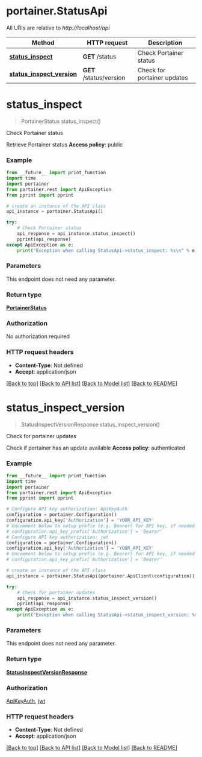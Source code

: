 # portainer.StatusApi

All URIs are relative to *http://localhost/api*

Method | HTTP request | Description
------------- | ------------- | -------------
[**status_inspect**](StatusApi.md#status_inspect) | **GET** /status | Check Portainer status
[**status_inspect_version**](StatusApi.md#status_inspect_version) | **GET** /status/version | Check for portainer updates


# **status_inspect**
> PortainerStatus status_inspect()

Check Portainer status

Retrieve Portainer status **Access policy**: public

### Example
```python
from __future__ import print_function
import time
import portainer
from portainer.rest import ApiException
from pprint import pprint

# create an instance of the API class
api_instance = portainer.StatusApi()

try:
    # Check Portainer status
    api_response = api_instance.status_inspect()
    pprint(api_response)
except ApiException as e:
    print("Exception when calling StatusApi->status_inspect: %s\n" % e)
```

### Parameters
This endpoint does not need any parameter.

### Return type

[**PortainerStatus**](PortainerStatus.md)

### Authorization

No authorization required

### HTTP request headers

 - **Content-Type**: Not defined
 - **Accept**: application/json

[[Back to top]](#) [[Back to API list]](../README.md#documentation-for-api-endpoints) [[Back to Model list]](../README.md#documentation-for-models) [[Back to README]](../README.md)

# **status_inspect_version**
> StatusInspectVersionResponse status_inspect_version()

Check for portainer updates

Check if portainer has an update available **Access policy**: authenticated

### Example
```python
from __future__ import print_function
import time
import portainer
from portainer.rest import ApiException
from pprint import pprint

# Configure API key authorization: ApiKeyAuth
configuration = portainer.Configuration()
configuration.api_key['Authorization'] = 'YOUR_API_KEY'
# Uncomment below to setup prefix (e.g. Bearer) for API key, if needed
# configuration.api_key_prefix['Authorization'] = 'Bearer'
# Configure API key authorization: jwt
configuration = portainer.Configuration()
configuration.api_key['Authorization'] = 'YOUR_API_KEY'
# Uncomment below to setup prefix (e.g. Bearer) for API key, if needed
# configuration.api_key_prefix['Authorization'] = 'Bearer'

# create an instance of the API class
api_instance = portainer.StatusApi(portainer.ApiClient(configuration))

try:
    # Check for portainer updates
    api_response = api_instance.status_inspect_version()
    pprint(api_response)
except ApiException as e:
    print("Exception when calling StatusApi->status_inspect_version: %s\n" % e)
```

### Parameters
This endpoint does not need any parameter.

### Return type

[**StatusInspectVersionResponse**](StatusInspectVersionResponse.md)

### Authorization

[ApiKeyAuth](../README.md#ApiKeyAuth), [jwt](../README.md#jwt)

### HTTP request headers

 - **Content-Type**: Not defined
 - **Accept**: application/json

[[Back to top]](#) [[Back to API list]](../README.md#documentation-for-api-endpoints) [[Back to Model list]](../README.md#documentation-for-models) [[Back to README]](../README.md)


